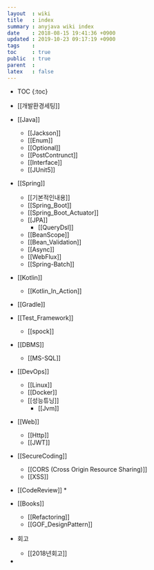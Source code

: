 ```yaml
---
layout  : wiki
title   : index
summary : anyjava wiki index 
date    : 2018-08-15 19:41:36 +0900
updated : 2019-10-23 09:17:19 +0900
tags    :
toc     : true
public  : true
parent  :
latex   : false
---
```

* TOC
{:toc}

* [[개발환경세팅]]
* [[Java]]
	* [[Jackson]] 
	* [[Enum]]
	* [[Optional]]
	* [[PostContrunct]]
	* [[Interface]]
  * [[JUnit5]]
* [[Spring]]
	* [[기본적인내용]] 
	* [[Spring_Boot]]
	* [[Spring_Boot_Actuator]]
	* [[JPA]] 
		* [[QueryDsl]]
	* [[BeanScope]]
	* [[Bean_Validation]]
	* [[Async]]
	* [[WebFlux]]
	* [[Spring-Batch]]
* [[Kotlin]]
  * [[Kotlin_In_Action]]
* [[Gradle]]
* [[Test_Framework]]
  * [[spock]] 
* [[DBMS]] 
	* [[MS-SQL]] 
* [[DevOps]]
	* [[Linux]]
	* [[Docker]]
	* [[성능튜닝]]
		* [[Jvm]] 
* [[Web]]
	* [[Http]]
  * [[JWT]]
* [[SecureCoding]] 
	* [[CORS (Cross Origin Resource Sharing)]]
	* [[XSS]]
* [[CodeReview]]
	*  

* [[Books]]
	* [[Refactoring]] 
	* [[GOF_DesignPattern]]
* 회고
	* [[2018년회고]] 
* 
